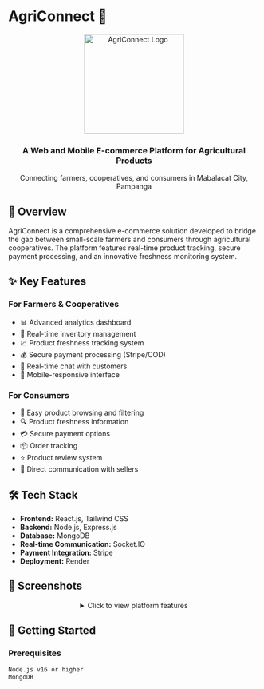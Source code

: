 # AgriConnect 🌾

<div align="center">
  <img src="frontend/public/agriconnect-logo.png" alt="AgriConnect Logo" width="200"/>
  <h3>A Web and Mobile E-commerce Platform for Agricultural Products</h3>
  <p>Connecting farmers, cooperatives, and consumers in Mabalacat City, Pampanga</p>
</div>

## 🌟 Overview
AgriConnect is a comprehensive e-commerce solution developed to bridge the gap between small-scale farmers and consumers through agricultural cooperatives. The platform features real-time product tracking, secure payment processing, and an innovative freshness monitoring system.

## ✨ Key Features

### For Farmers & Cooperatives
- 📊 Advanced analytics dashboard
- 🔄 Real-time inventory management
- 📈 Product freshness tracking system
- 💰 Secure payment processing (Stripe/COD)
- 💬 Real-time chat with customers
- 📱 Mobile-responsive interface

### For Consumers
- 🛒 Easy product browsing and filtering
- 🔍 Product freshness information
- 💳 Secure payment options
- 📦 Order tracking
- ⭐ Product review system
- 💬 Direct communication with sellers

## 🛠️ Tech Stack
- **Frontend:** React.js, Tailwind CSS
- **Backend:** Node.js, Express.js
- **Database:** MongoDB
- **Real-time Communication:** Socket.IO
- **Payment Integration:** Stripe
- **Deployment:** Render

## 📱 Screenshots

<div align="center">
 <details>
   <summary>Click to view platform features</summary>

### 🌟 Customer Interface
![Screenshot 2024-11-23 140054](https://github.com/user-attachments/assets/3c6ab739-cc66-4e39-a056-362b80e6cbe9)
<p><em>Homepage - Fresh Products Catalog</em></p>

![Screenshot 2024-11-23 140103](https://github.com/user-attachments/assets/c6f492e7-ebe5-4508-a2c5-09ca3c430b7e)  
<p><em>Shop Page with Category Filters</em></p>

### 🏪 Admin Dashboard
![Screenshot 2024-11-23 140114](https://github.com/user-attachments/assets/a2b1542e-732f-4a6d-bddb-ab1be71be58d)
<p><em>Admin Overview & Analytics</em></p>

![Screenshot 2024-11-23 140123](https://github.com/user-attachments/assets/f2103be9-5047-479d-bf16-797c83cbaf51)
<p><em>Order Management System</em></p>

### 👨‍🌾 Seller Features
![Screenshot 2024-11-23 140137](https://github.com/user-attachments/assets/977d29ff-a359-4211-8927-e996ec9b38e6)
<p><em>Category Management</em></p>

![Screenshot 2024-11-23 140146](https://github.com/user-attachments/assets/4d417bc4-c6d4-4c31-96d7-08e38469231e)
<p><em>Seller Management Interface</em></p>

### 📊 Analytics & Management
![Screenshot 2024-11-23 140451](https://github.com/user-attachments/assets/81fe56c2-bb7c-4b92-9fea-6f7e71f2592a)
<p><em>Inventory Analytics Dashboard</em></p>

![Screenshot 2024-11-23 140514](https://github.com/user-attachments/assets/8b6e67cd-ed86-4d2d-87fa-bf140c999fcd)
<p><em>Product Performance Metrics</em></p>

### 💰 Financial Features
![Screenshot 2024-11-23 140529](https://github.com/user-attachments/assets/c55d1ae2-a896-4e04-abcb-0b2e92d4610d)
<p><em>Financial Overview Dashboard</em></p>

![Screenshot 2024-11-23 141157](https://github.com/user-attachments/assets/0e5e06aa-5126-4ecc-938e-e1b10894ceb7)
<p><em>Payment Management System</em></p>

### 🔐 Authentication
![Screenshot 2024-11-23 140641](https://github.com/user-attachments/assets/0ca272d0-a334-4238-a7c8-9a90a0588394)
<p><em>Login Interface</em></p>

![Screenshot 2024-11-23 141427](https://github.com/user-attachments/assets/85b5243d-8116-4c21-add7-cb4b45dc4f54)
<p><em>Seller Registration Form</em></p>

 </details>
</div>

## 🚀 Getting Started

### Prerequisites
```bash
Node.js v16 or higher
MongoDB
